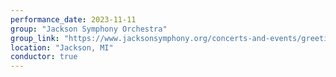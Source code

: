```yaml
---
performance_date: 2023-11-11
group: "Jackson Symphony Orchestra"
group_link: "https://www.jacksonsymphony.org/concerts-and-events/greetings-from-new-york/"
location: "Jackson, MI"
conductor: true
---
```

